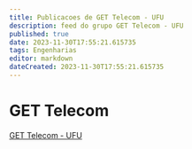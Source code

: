 ```yaml
---
title: Publicacoes de GET Telecom - UFU
description: feed do grupo GET Telecom - UFU
published: true
date: 2023-11-30T17:55:21.615735
tags: Engenharias
editor: markdown
dateCreated: 2023-11-30T17:55:21.615735
---
```


# GET Telecom
[GET Telecom - UFU](/grupo/7GETTelecomUFU.md)